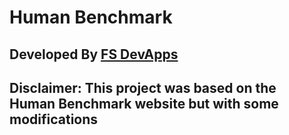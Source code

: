# Human Benchmark
## Developed By <a href="https://fsdevapps.netlify.app/">FS DevApps</a>
## Disclaimer: This project was based on the Human Benchmark website but with some modifications
